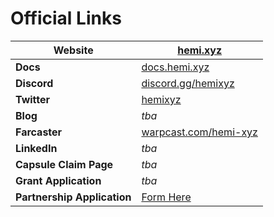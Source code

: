 # Official Links

| **Website**                 | [hemi.xyz](https://hemi.xyz/)                                                                                     |
| --------------------------- | ----------------------------------------------------------------------------------------------------------------- |
| **Docs**                    | [docs.hemi.xyz](https://docs.hemi.xyz/)                                                                           |
| **Discord**                 | [discord.gg/hemixyz](https://discord.gg/hemixyz)                                                                  |
| **Twitter**                 | [hemixyz](https://twitter.com/hemi\_xyz/)                                                                         |
| **Blog**                    | _tba_                                                                                                             |
| **Farcaster**               | [warpcast.com/hemi-xyz](https://warpcast.com/hemi-xyz)                                                            |
| **LinkedIn**                | _tba_                                                                                                             |
| **Capsule Claim Page**      | _tba_                                                                                                             |
| **Grant** **Application**   | _tba_                                                                                                             |
| **Partnership Application** | [Form Here](https://docs.google.com/forms/d/e/1FAIpQLSc5WXLwVr2BJSXp-78e-zvDoXGHDGtCx0Q\_Kgu1ssCAa35kmg/viewform) |
